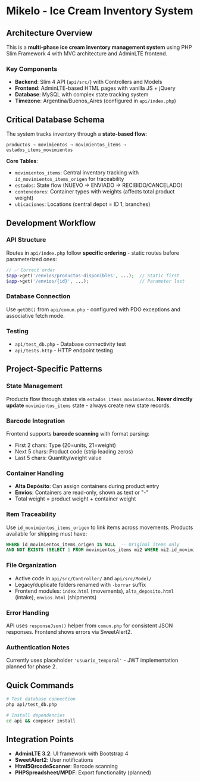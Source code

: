 # Mikelo - Ice Cream Inventory System

## Architecture Overview

This is a **multi-phase ice cream inventory management system** using PHP Slim Framework 4 with MVC architecture and AdminLTE frontend.

### Key Components
- **Backend**: Slim 4 API (`api/src/`) with Controllers and Models
- **Frontend**: AdminLTE-based HTML pages with vanilla JS + jQuery
- **Database**: MySQL with complex state tracking system
- **Timezone**: Argentina/Buenos_Aires (configured in `api/index.php`)

## Critical Database Schema

The system tracks inventory through a **state-based flow**:
```
productos → movimientos → movimientos_items → estados_items_movimientos
```

**Core Tables**:
- `movimientos_items`: Central inventory tracking with `id_movimientos_items_origen` for traceability
- `estados`: State flow (NUEVO → ENVIADO → RECIBIDO/CANCELADO)
- `contenedores`: Container types with weights (affects total product weight)
- `ubicaciones`: Locations (central depot = ID 1, branches)

## Development Workflow

### API Structure
Routes in `api/index.php` follow **specific ordering** - static routes before parameterized ones:
```php
// ✅ Correct order
$app->get('/envios/productos-disponibles', ...);  // Static first
$app->get('/envios/{id}', ...);                   // Parameter last
```

### Database Connection
Use `getDB()` from `api/comun.php` - configured with PDO exceptions and associative fetch mode.

### Testing
- `api/test_db.php` - Database connectivity test
- `api/tests.http` - HTTP endpoint testing

## Project-Specific Patterns

### State Management
Products flow through states via `estados_items_movimientos`. **Never directly update** `movimientos_items` state - always create new state records.

### Barcode Integration
Frontend supports **barcode scanning** with format parsing:
- First 2 chars: Type (20=units, 21=weight)
- Next 5 chars: Product code (strip leading zeros)
- Last 5 chars: Quantity/weight value

### Container Handling
- **Alta Depósito**: Can assign containers during product entry
- **Envíos**: Containers are read-only, shown as text or "-"
- Total weight = product weight + container weight

### Item Traceability
Use `id_movimientos_items_origen` to link items across movements. Products available for shipping must have:
```sql
WHERE id_movimientos_items_origen IS NULL  -- Original items only
AND NOT EXISTS (SELECT 1 FROM movimientos_items mi2 WHERE mi2.id_movimientos_items_origen = mi.id)  -- Not referenced
```

### File Organization
- Active code in `api/src/Controller/` and `api/src/Model/`
- Legacy/duplicate folders renamed with `-borrar` suffix
- Frontend modules: `index.html` (movements), `alta_deposito.html` (intake), `envios.html` (shipments)

### Error Handling
API uses `responseJson()` helper from `comun.php` for consistent JSON responses. Frontend shows errors via SweetAlert2.

### Authentication Notes
Currently uses placeholder `'usuario_temporal'` - JWT implementation planned for phase 2.

## Quick Commands

```bash
# Test database connection
php api/test_db.php

# Install dependencies
cd api && composer install
```

## Integration Points

- **AdminLTE 3.2**: UI framework with Bootstrap 4
- **SweetAlert2**: User notifications
- **Html5QrcodeScanner**: Barcode scanning
- **PHPSpreadsheet/MPDF**: Export functionality (planned)